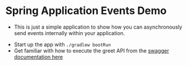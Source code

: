# Spring Application Events Demo

- This is just a simple application to show how you can asynchronously send events internally within your application.

* Start up the app with `./gradlew bootRun`
* Get familiar with how to execute the greet API from the [swagger documentation here](http://localhost:8080/swagger-ui/index.html)